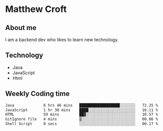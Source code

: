 # Matthew Croft

## About me
I am a backend dev who likes to learn new technology. 

## Technology
- Java
- JavaScript
- Html

## Weekly Coding time
<!--START_SECTION:waka-->

```txt
Java             6 hrs 46 mins   ██████████████████░░░░░░░   72.25 %
JavaScript       1 hr 30 mins    ████░░░░░░░░░░░░░░░░░░░░░   16.11 %
HTML             59 mins         ██▓░░░░░░░░░░░░░░░░░░░░░░   10.57 %
GitIgnore file   4 mins          ▒░░░░░░░░░░░░░░░░░░░░░░░░   00.86 %
Shell Script     0 secs          ░░░░░░░░░░░░░░░░░░░░░░░░░   00.17 %
```

<!--END_SECTION:waka-->

